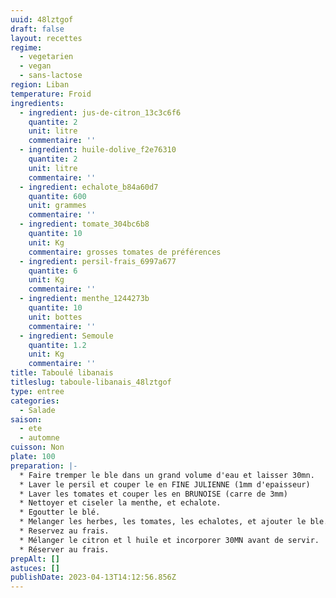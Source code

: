 ```yaml
---
uuid: 48lztgof
draft: false
layout: recettes
regime:
  - vegetarien
  - vegan
  - sans-lactose
region: Liban
temperature: Froid
ingredients:
  - ingredient: jus-de-citron_13c3c6f6
    quantite: 2
    unit: litre
    commentaire: ''
  - ingredient: huile-dolive_f2e76310
    quantite: 2
    unit: litre
    commentaire: ''
  - ingredient: echalote_b84a60d7
    quantite: 600
    unit: grammes
    commentaire: ''
  - ingredient: tomate_304bc6b8
    quantite: 10
    unit: Kg
    commentaire: grosses tomates de préférences
  - ingredient: persil-frais_6997a677
    quantite: 6
    unit: Kg
    commentaire: ''
  - ingredient: menthe_1244273b
    quantite: 10
    unit: bottes
    commentaire: ''
  - ingredient: Semoule
    quantite: 1.2
    unit: Kg
    commentaire: ''
title: Taboulé libanais
titleslug: taboule-libanais_48lztgof
type: entree
categories:
  - Salade
saison:
  - ete
  - automne
cuisson: Non
plate: 100
preparation: |-
  * Faire tremper le ble dans un grand volume d'eau et laisser 30mn. 
  * Laver le persil et couper le en FINE JULIENNE (1mm d'epaisseur)
  * Laver les tomates et couper les en BRUNOISE (carre de 3mm)
  * Nettoyer et ciseler la menthe, et echalote.
  * Egoutter le blé.
  * Melanger les herbes, les tomates, les echalotes, et ajouter le ble. 
  * Reservez au frais. 
  * Mélanger le citron et l huile et incorporer 30MN avant de servir.
  * Réserver au frais.
prepAlt: []
astuces: []
publishDate: 2023-04-13T14:12:56.856Z
---
```

